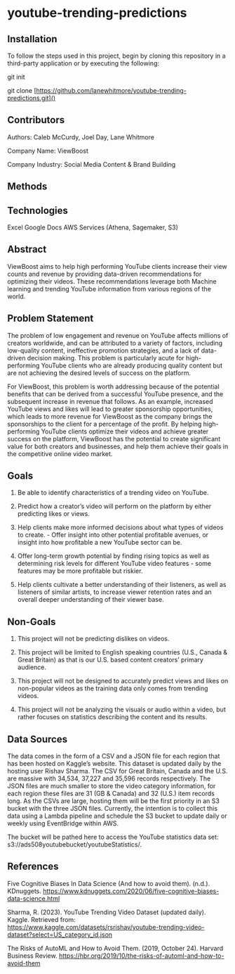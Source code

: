 # youtube-trending-predictions

## Installation
To follow the steps used in this project, begin by cloning this repository in a third-party application or by executing the following:

git init

git clone [https://github.com/lanewhitmore/youtube-trending-predictions.git]()

## Contributors
Authors: Caleb McCurdy, Joel Day, Lane Whitmore

Company Name: ViewBoost

Company Industry: Social Media Content & Brand Building

## Methods

## Technologies
Excel
Google Docs
AWS Services (Athena, Sagemaker, S3)

## Abstract
ViewBoost aims to help high performing YouTube clients increase their view counts and revenue by providing data-driven recommendations for optimizing their videos. These recommendations leverage both Machine learning and trending YouTube information from various regions of the world. 

## Problem Statement
The problem of low engagement and revenue on YouTube affects millions of creators worldwide, and can be attributed to a variety of factors, including low-quality content, ineffective promotion strategies, and a lack of data-driven decision making. This problem is particularly acute for high-performing YouTube clients who are already producing quality content but are not achieving the desired levels of success on the platform.

For ViewBoost, this problem is worth addressing because of the potential benefits that can be derived from a successful YouTube presence, and the subsequent increase in revenue that follows. As an example, increased YouTube views and likes will lead to greater sponsorship opportunities, which leads to more revenue for ViewBoost as the company brings the sponsorships to the client for a percentage of the profit. By helping high-performing YouTube clients optimize their videos and achieve greater success on the platform, ViewBoost has the potential to create significant value for both creators and businesses, and help them achieve their goals in the competitive online video market.

## Goals
1. Be able to identify characteristics of a trending video on YouTube.

2. Predict how a creator’s video will perform on the platform by either predicting likes or views.

3. Help clients make more informed decisions about what types of videos to create.  - Offer insight into other potential profitable avenues, or insight into how profitable a new YouTube sector can be. 

4. Offer long-term growth potential by finding rising topics as well as determining risk levels for different YouTube video features - some features may be more profitable but riskier. 

5. Help clients cultivate a better understanding of their listeners, as well as listeners of similar artists, to increase viewer retention rates and an overall deeper understanding of their viewer base. 


## Non-Goals
1. This project will not be predicting dislikes on videos.

2. This project will be limited to English speaking countries (U.S., Canada & Great Britain) as that is our U.S. based content creators’ primary audience.

3. This project will not be designed to accurately predict views and likes on non-popular videos as the training data only comes from trending videos.

4. This project will not be analyzing the visuals or audio within a video, but rather focuses on statistics describing the content and its results.


## Data Sources
The data comes in the form of a CSV and a JSON file for each region that has been hosted on Kaggle’s website. This dataset is updated daily by the hosting user Rishav Sharma. The CSV for Great Britain, Canada and the U.S. are massive with 34,534, 37,227 and 35,596 records respectively. The JSON files are much smaller to store the video category information, for each region these files are 31 (GB & Canada) and 32 (U.S.) item records long. As the CSVs are large, hosting them will be the first priority in an S3 bucket with the three JSON files. Currently, the intention is to collect this data using a Lambda pipeline and schedule the S3 bucket to update daily or weekly using EventBridge within AWS. 

The bucket will be pathed here to access the YouTube statistics data set: s3://ads508youtubebucket/youtubeStatistics/.

## References
Five Cognitive Biases In Data Science (And how to avoid them). (n.d.). KDnuggets. 
https://www.kdnuggets.com/2020/06/five-cognitive-biases-data-science.html

Sharma, R. (2023). YouTube Trending Video Dataset (updated daily). Kaggle. Retrieved from: 
https://www.kaggle.com/datasets/rsrishav/youtube-trending-video-dataset?select=US_category_id.json

The Risks of AutoML and How to Avoid Them. (2019, October 24). Harvard Business Review. 
https://hbr.org/2019/10/the-risks-of-automl-and-how-to-avoid-them
